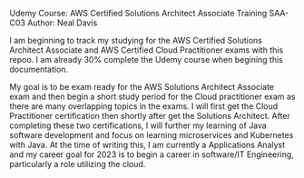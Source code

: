Udemy Course: 
  AWS Certified Solutions Architect Associate Training SAA-C03 
Author:
  Neal Davis

  I am beginning to track my studying for the AWS Certified Solutions Architect Associate and AWS Certified Cloud Practitioner exams with this repoo.  I am already 30% complete the Udemy course when begining this documentation.
  
  My goal is to be exam ready for the AWS Solutions Architect Associate exam and then begin a short study period for the Cloud practitioner exam as there are many overlapping topics in the exams.  I will first get the Cloud Practitioner certification then shortly after get the Solutions Architect.  After completing these two certifications, I will further my learning of Java software development and focus on learning microservices and Kubernetes with Java.  At the time of writing this, I am currently a Applications Analyst and my career goal for 2023 is to begin a career in software/IT Engineering, particularly a role utilizing the cloud.
  
